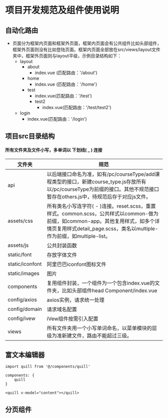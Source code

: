 # 项目开发规范及组件使用说明

## 自动化路由
* 页面分为框架内页面和框架外页面，框架内页面会有公共组件比如头部组件，框架外页面则没有比如登陆页面。框架内页面全部放在src/views/layout文件夹中，框架外页面则与layout平级，示例目录结构如下：
    - layout
        - about
            - index.vue (匹配路由：'/about')
        - home
            - index.vue (匹配路由：'/home')
        - test
            - index.vue(匹配路由：'/test')
            - test2
                - index.vue(匹配路由：'/test/test2')
    - login
        - index.vue(匹配路由：'/login')

## 项目src目录结构
#### 所有文件夹及文件小写，多单词以 下划线( _ ) 连接
| 文件夹 | 规范 |
| ---- | ---- |
| api | 以后端接口命名为准，如有/pc/courseType/add课程类型的接口，新建course_type.js存放所有以/pc/courseType为前缀的接口。其他不规范接口暂存在others.js中，待规范后存于对应js文件。 |
| assets/css | 所有类名小写连字符( - )连接。reset.scss，重置样式。common.scss，公共样式以common-做为前缀，如common-app。其他复用样式，如多个详情页复用样式detail_page.scss，类名以multiple-作为前缀，如multiple-list。 |
| assets/js | 公共封装函数 |
| static/font | 存放字体文件 |
| static/iconfont | 阿里巴巴iconfont图标文件 |
| static/images | 图片 |
| components | 复用组件封装，一个组件为一个包含index.vue的文件夹，比如头部组件head Component/index.vue |
| config/axios | axios实例，请求统一处理 |
| config/domain | 请求域名配置 |
| config/ivew | iVew组件按需引入配置 |
| views | 所有文件夹用一个小写单词命名，以菜单模块的层级为准新建文件，路由不能超过三级。 |

## 富文本编辑器
```
import quill from '@/components/quill'

components: {
    quill
}

<quill v-model="content"></quill>
```

## 分页组件
